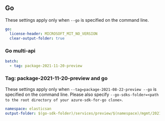 ## Go

These settings apply only when `--go` is specified on the command line.

```yaml $(go)
go:
  license-header: MICROSOFT_MIT_NO_VERSION
  clear-output-folder: true
```

### Go multi-api

``` yaml $(go) && $(multiapi)
batch:
  - tag: package-2021-11-20-preview
```

### Tag: package-2021-11-20-preview and go

These settings apply only when `--tag=package-2021-08-22-preview --go` is specified on the command line.
Please also specify `--go-sdks-folder=<path to the root directory of your azure-sdk-for-go clone>`.

```yaml $(tag) == 'package-2021-11-20-preview' && $(go)
namespace: elasticsan
output-folder: $(go-sdk-folder)/services/preview/$(namespace)/mgmt/2021-11-20-preview/$(namespace)
```
